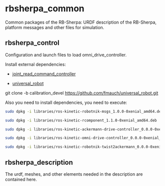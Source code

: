 # rbsherpa_common
Common packages of the RB-Sherpa: URDF description of the RB-Sherpa, platform messages and other files for simulation.

<h2>rbsherpa_control</h2>

Configuration and launch files to load omni_drive_controller.

Install external dependencies:

- [joint_read_command_controller](https://github.com/RobotnikAutomation/joint_read_command_controller)

- [universal_robot](https://github.com/fmauch/universal_robot.git)

git clone -b calibration_devel https://github.com/fmauch/universal_robot.git

Also you need to install dependencies, you need to execute:

```bash
sudo dpkg -i libraries/ros-kinetic-robotnik-msgs_1.0.0-0xenial_amd64.deb
```
```bash
sudo dpkg -i libraries/ros-kinetic-rcomponent_1.1.0-0xenial_amd64.deb
```
```bash
sudo dpkg -i libraries/ros-kinetic-ackermann-drive-controller_0.0.0-0xenial_amd64.deb
```
```bash
sudo dpkg -i libraries/ros-kinetic-omni-drive-controller_0.0.0-0xenial_amd64.deb
```
```bash
sudo dpkg -i libraries/ros-kinetic-robotnik-twist2ackermann_0.0.0-0xenial_amd64.deb
```

<h2>rbsherpa_description</h2>

The urdf, meshes, and other elements needed in the description are contained here.
